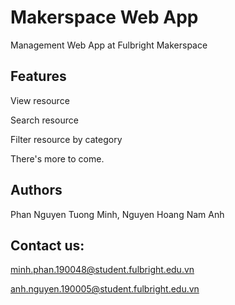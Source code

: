 # Makerspace Web App 

Management Web App at Fulbright Makerspace


## Features

View resource 


Search resource

Filter resource by category

There's more to come.


## Authors

Phan Nguyen Tuong Minh, Nguyen Hoang Nam Anh

## Contact us: 

minh.phan.190048@student.fulbright.edu.vn

anh.nguyen.190005@student.fulbright.edu.vn

